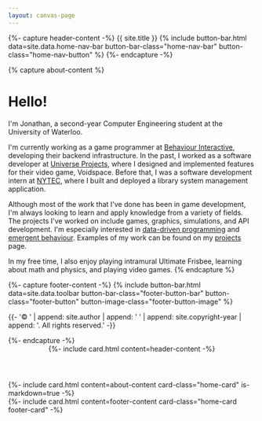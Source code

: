 ```yaml
---
layout: canvas-page
---
```

{%- capture header-content -%}
  <a class="home-title">{{ site.title }}</a>
  {% include button-bar.html
    data=site.data.home-nav-bar
    button-bar-class="home-nav-bar"
    button-class="home-nav-button"
  %}
{%- endcapture -%}

{% capture about-content %}
# Hello!

I'm Jonathan, a second-year Computer Engineering student at the University of Waterloo.

I'm currently working as a game programmer at [Behaviour Interactive](https://www.bhvr.com/), developing their backend infrastructure. In the past, I worked as a software developer at [Universe Projects]("https://www.universeprojects.com/"), where I designed and implemented features for their video game, Voidspace. Before that, I was a software development intern at [NYTEC](http://nytec.org), where I built and deployed a library system management application.

Although most of the work that I've done has been in game development, I'm always looking to learn and apply knowledge from a variety of fields. The projects I've worked on include games, graphics, simulations, and API development. I'm especially interested in [data-driven programming](https://en.wikipedia.org/wiki/Data-driven_programming) and [emergent behaviour](https://en.wikipedia.org/wiki/Emergence). Examples of my work can be found on my [projects](/projects) page.

In my free time, I also enjoy playing intramural Ultimate Frisbee, learning about math and physics, and playing video games.
{% endcapture %}

{%- capture footer-content -%}
  {% include button-bar.html
    data=site.data.toolbar
    button-bar-class="footer-button-bar"
    button-class="footer-button"
    button-image-class="footer-button-image"
  %}
  <p class="footer-copyright">{{-
    '© ' | append: site.author |  append: ' ' | append: site.copyright-year |
    append: '. All rights reserved.'
  -}}</p>
{%- endcapture -%}

<header>{%- include card.html
  content=header-content
-%}</header>

<div class="home-content">
  <section id="about">{%- include card.html
    content=about-content
    card-class="home-card"
    is-markdown=true
  -%}</section>
</div>

<footer>{%- include card.html
  content=footer-content
  card-class="home-card footer-card"
-%}</footer>

<script type="module" src="/assets/js/gol.js"></script>